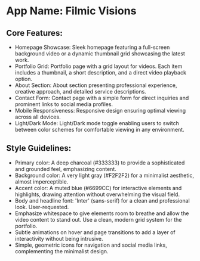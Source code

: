 # **App Name**: Filmic Visions

## Core Features:

- Homepage Showcase: Sleek homepage featuring a full-screen background video or a dynamic thumbnail grid showcasing the latest work.
- Portfolio Grid: Portfolio page with a grid layout for videos. Each item includes a thumbnail, a short description, and a direct video playback option.
- About Section: About section presenting professional experience, creative approach, and detailed service descriptions.
- Contact Form: Contact page with a simple form for direct inquiries and prominent links to social media profiles.
- Mobile Responsiveness: Responsive design ensuring optimal viewing across all devices.
- Light/Dark Mode: Light/Dark mode toggle enabling users to switch between color schemes for comfortable viewing in any environment.

## Style Guidelines:

- Primary color: A deep charcoal (#333333) to provide a sophisticated and grounded feel, emphasizing content.
- Background color: A very light gray (#F2F2F2) for a minimalist aesthetic, almost imperceptible.
- Accent color: A muted blue (#6699CC) for interactive elements and highlights, drawing attention without overwhelming the visual field.
- Body and headline font: 'Inter' (sans-serif) for a clean and professional look. User-requested.
- Emphasize whitespace to give elements room to breathe and allow the video content to stand out. Use a clean, modern grid system for the portfolio.
- Subtle animations on hover and page transitions to add a layer of interactivity without being intrusive.
- Simple, geometric icons for navigation and social media links, complementing the minimalist design.